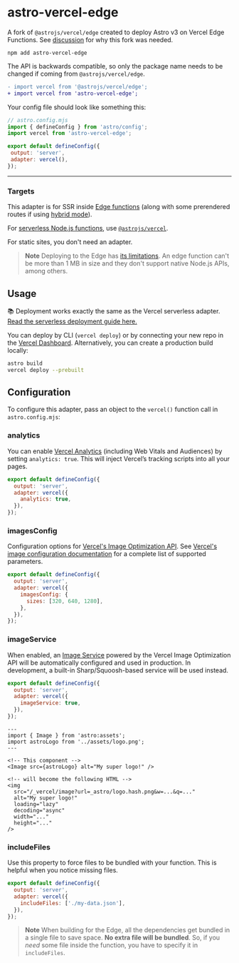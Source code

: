 # astro-vercel-edge

A fork of `@astrojs/vercel/edge` created to deploy Astro v3 on Vercel Edge Functions. See [discussion](https://github.com/withastro/roadmap/discussions/631) for why this fork was needed.

```
npm add astro-vercel-edge
```

The API is backwards compatible, so only the package name needs to be changed if coming from `@astrojs/vercel/edge`.
```diff
- import vercel from '@astrojs/vercel/edge';
+ import vercel from 'astro-vercel-edge';
```

Your config file should look like something this:
```js
// astro.config.mjs
import { defineConfig } from 'astro/config';
import vercel from 'astro-vercel-edge';

export default defineConfig({
 output: 'server',
 adapter: vercel(),
});
```

---

### Targets

This adapter is for SSR inside [Edge functions](https://vercel.com/docs/concepts/functions/edge-functions) (along with some prerendered routes if using [hybrid mode](https://docs.astro.build/en/guides/server-side-rendering/#configuring-individual-routes)).

For [serverless Node.js functions](https://vercel.com/docs/concepts/functions/serverless-functions), use [`@astrojs/vercel`](https://docs.astro.build/en/guides/integrations-guide/vercel/).

For static sites, you don't need an adapter.

> **Note**
> Deploying to the Edge has [its limitations](https://vercel.com/docs/functions/edge-functions/limitations). An edge function can't be more than 1 MB in size and they don't support native Node.js APIs, among others.

## Usage

📚 Deployment works exactly the same as the Vercel serverless adapter. [Read the serverless deployment guide here.](https://docs.astro.build/en/guides/deploy/vercel/)

You can deploy by CLI (`vercel deploy`) or by connecting your new repo in the [Vercel Dashboard](https://vercel.com/). Alternatively, you can create a production build locally:

```sh
astro build
vercel deploy --prebuilt
```

## Configuration

To configure this adapter, pass an object to the `vercel()` function call in `astro.config.mjs`:

### analytics

You can enable [Vercel Analytics](https://vercel.com/analytics) (including Web Vitals and Audiences) by setting `analytics: true`. This will inject Vercel’s tracking scripts into all your pages.

```js
export default defineConfig({
  output: 'server',
  adapter: vercel({
    analytics: true,
  }),
});
```

### imagesConfig

Configuration options for [Vercel's Image Optimization API](https://vercel.com/docs/concepts/image-optimization). See [Vercel's image configuration documentation](https://vercel.com/docs/build-output-api/v3/configuration#images) for a complete list of supported parameters.

```js
export default defineConfig({
  output: 'server',
  adapter: vercel({
    imagesConfig: {
      sizes: [320, 640, 1280],
    },
  }),
});
```

### imageService

When enabled, an [Image Service](https://docs.astro.build/en/reference/image-service-reference/) powered by the Vercel Image Optimization API will be automatically configured and used in production. In development, a built-in Sharp/Squoosh-based service will be used instead.

```js
export default defineConfig({
  output: 'server',
  adapter: vercel({
    imageService: true,
  }),
});
```

```astro
---
import { Image } from 'astro:assets';
import astroLogo from '../assets/logo.png';
---

<!-- This component -->
<Image src={astroLogo} alt="My super logo!" />

<!-- will become the following HTML -->
<img
  src="/_vercel/image?url=_astro/logo.hash.png&w=...&q=..."
  alt="My super logo!"
  loading="lazy"
  decoding="async"
  width="..."
  height="..."
/>
```

### includeFiles

Use this property to force files to be bundled with your function. This is helpful when you notice missing files.

```js
export default defineConfig({
  output: 'server',
  adapter: vercel({
    includeFiles: ['./my-data.json'],
  }),
});
```

> **Note**
> When building for the Edge, all the dependencies get bundled in a single file to save space. **No extra file will be bundled**. So, if you _need_ some file inside the function, you have to specify it in `includeFiles`.
